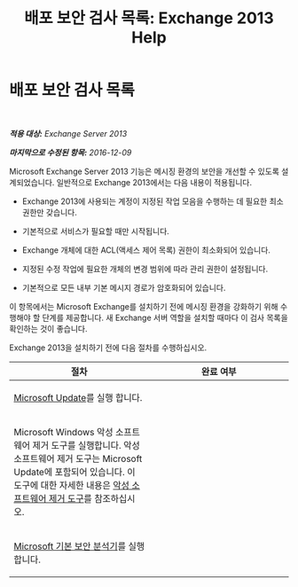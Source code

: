 ﻿---
title: '배포 보안 검사 목록: Exchange 2013 Help'
TOCTitle: 배포 보안 검사 목록
ms:assetid: 0cbfad59-f503-48a0-8184-6ca999d89e61
ms:mtpsurl: https://technet.microsoft.com/ko-kr/library/Aa996026(v=EXCHG.150)
ms:contentKeyID: 50482484
ms.date: 05/22/2018
mtps_version: v=EXCHG.150
ms.translationtype: MT
---

# 배포 보안 검사 목록

 

_**적용 대상:** Exchange Server 2013_

_**마지막으로 수정된 항목:** 2016-12-09_

Microsoft Exchange Server 2013 기능은 메시징 환경의 보안을 개선할 수 있도록 설계되었습니다. 일반적으로 Exchange 2013에서는 다음 내용이 적용됩니다.

  - Exchange 2013에 사용되는 계정이 지정된 작업 모음을 수행하는 데 필요한 최소 권한만 갖습니다.

  - 기본적으로 서비스가 필요할 때만 시작됩니다.

  - Exchange 개체에 대한 ACL(액세스 제어 목록) 권한이 최소화되어 있습니다.

  - 지정된 수정 작업에 필요한 개체의 변경 범위에 따라 관리 권한이 설정됩니다.

  - 기본적으로 모든 내부 기본 메시지 경로가 암호화되어 있습니다.

이 항목에서는 Microsoft Exchange를 설치하기 전에 메시징 환경을 강화하기 위해 수행해야 할 단계를 제공합니다. 새 Exchange 서버 역할을 설치할 때마다 이 검사 목록을 확인하는 것이 좋습니다.

Exchange 2013을 설치하기 전에 다음 절차를 수행하십시오.


<table>
<colgroup>
<col style="width: 50%" />
<col style="width: 50%" />
</colgroup>
<thead>
<tr class="header">
<th>절차</th>
<th>완료 여부</th>
</tr>
</thead>
<tbody>
<tr class="odd">
<td><p><a href="https://go.microsoft.com/fwlink/p/?linkid=54836">Microsoft Update</a>를 실행 합니다.</p></td>
<td><p></p></td>
</tr>
<tr class="even">
<td><p>Microsoft Windows 악성 소프트웨어 제거 도구를 실행합니다. 악성 소프트웨어 제거 도구는 Microsoft Update에 포함되어 있습니다. 이 도구에 대한 자세한 내용은 <a href="http://go.microsoft.com/fwlink/p/?linkid=73452">악성 소프트웨어 제거 도구</a>를 참조하십시오.</p></td>
<td><p></p></td>
</tr>
<tr class="odd">
<td><p><a href="https://go.microsoft.com/fwlink/p/?linkid=16526">Microsoft 기본 보안 분석기</a>를 실행 합니다.</p></td>
<td><p></p></td>
</tr>
</tbody>
</table>


